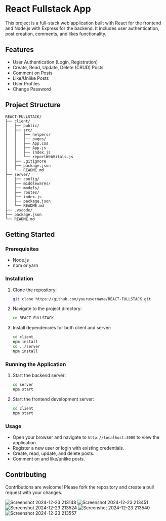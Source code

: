 
# React Fullstack App

This project is a full-stack web application built with React for the frontend and Node.js with Express for the backend. It includes user authentication, post creation, comments, and likes functionality.

## Features

- User Authentication (Login, Registration)
- Create, Read, Update, Delete (CRUD) Posts
- Comment on Posts
- Like/Unlike Posts
- User Profiles
- Change Password

## Project Structure

```plaintext
REACT-FULLSTACK/
├── client/
│   ├── public/
│   ├── src/
│   │   ├── helpers/
│   │   ├── pages/
│   │   ├── App.css
│   │   ├── App.js
│   │   ├── index.js
│   │   └── reportWebVitals.js
│   ├── .gitignore
│   ├── package.json
│   └── README.md
├── server/
│   ├── config/
│   ├── middlewares/
│   ├── models/
│   ├── routes/
│   ├── index.js
│   ├── package.json
│   └── README.md
├── .vscode/
├── package.json
└── README.md
```

## Getting Started

### Prerequisites

- Node.js
- npm or yarn

### Installation

1. Clone the repository:
    ```bash
    git clone https://github.com/yourusername/REACT-FULLSTACK.git
    ```
2. Navigate to the project directory:
    ```bash
    cd REACT-FULLSTACK
    ```
3. Install dependencies for both client and server:
    ```bash
    cd client
    npm install
    cd ../server
    npm install
    ```

### Running the Application

1. Start the backend server:
    ```bash
    cd server
    npm start
    ```
2. Start the frontend development server:
    ```bash
    cd client
    npm start
    ```

### Usage

- Open your browser and navigate to `http://localhost:3000` to view the application.
- Register a new user or login with existing credentials.
- Create, read, update, and delete posts.
- Comment on and like/unlike posts.

## Contributing

Contributions are welcome! Please fork the repository and create a pull request with your changes.

![Screenshot 2024-12-23 213148](https://github.com/user-attachments/assets/2f56b5b8-c114-410d-b2b5-230303fabfaf)
![Screenshot 2024-12-23 213451](https://github.com/user-attachments/assets/a106f080-64cc-4b5c-b9ee-c00fbcc6c158)
![Screenshot 2024-12-23 213524](https://github.com/user-attachments/assets/56ab0472-4f74-423d-95be-d61a920d159a)
![Screenshot 2024-12-23 213540](https://github.com/user-attachments/assets/7e4b102e-051e-420b-9312-17fd726ed90c)
![Screenshot 2024-12-23 213557](https://github.com/user-attachments/assets/d30f493c-ff79-408b-810f-25642696287f)



